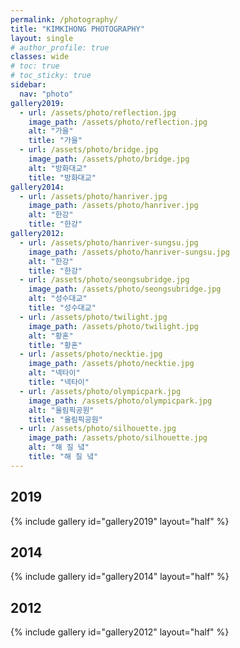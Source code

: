 ```yaml
---
permalink: /photography/
title: "KIMKIHONG PHOTOGRAPHY"
layout: single
# author_profile: true
classes: wide
# toc: true
# toc_sticky: true
sidebar:
  nav: "photo"
gallery2019:
  - url: /assets/photo/reflection.jpg
    image_path: /assets/photo/reflection.jpg
    alt: "가을"
    title: "가을"
  - url: /assets/photo/bridge.jpg
    image_path: /assets/photo/bridge.jpg
    alt: "방화대교"
    title: "방화대교"
gallery2014:
  - url: /assets/photo/hanriver.jpg
    image_path: /assets/photo/hanriver.jpg
    alt: "한강"
    title: "한강"
gallery2012:
  - url: /assets/photo/hanriver-sungsu.jpg
    image_path: /assets/photo/hanriver-sungsu.jpg
    alt: "한강"
    title: "한강"
  - url: /assets/photo/seongsubridge.jpg
    image_path: /assets/photo/seongsubridge.jpg
    alt: "성수대교"
    title: "성수대교"
  - url: /assets/photo/twilight.jpg
    image_path: /assets/photo/twilight.jpg
    alt: "황혼"
    title: "황혼"
  - url: /assets/photo/necktie.jpg
    image_path: /assets/photo/necktie.jpg
    alt: "넥타이"
    title: "넥타이"
  - url: /assets/photo/olympicpark.jpg
    image_path: /assets/photo/olympicpark.jpg
    alt: "올림픽공원"
    title: "올림픽공원"
  - url: /assets/photo/silhouette.jpg
    image_path: /assets/photo/silhouette.jpg
    alt: "해 질 녘"
    title: "해 질 녘"
---
```


<h2 id="2019">2019</h2>

{% include gallery id="gallery2019" layout="half" %}

<h2 id="2014">2014</h2>

{% include gallery id="gallery2014" layout="half" %}

<h2 id="2012">2012</h2>

{% include gallery id="gallery2012" layout="half" %}
